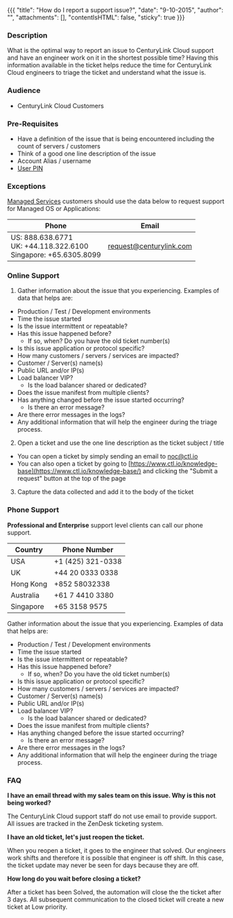 {{{
  "title": "How do I report a support issue?",
  "date": "9-10-2015",
  "author": "",
  "attachments": [],
  "contentIsHTML": false,
  "sticky": true
}}}

### Description

What is the optimal way to report an issue to CenturyLink Cloud support and have an engineer work on it in the shortest possible time? Having this information available in the ticket helps reduce the time for CenturyLink Cloud engineers to triage the ticket and understand what the issue is.

### Audience

* CenturyLink Cloud Customers

### Pre-Requisites

* Have a definition of the issue that is being encountered including the count of servers / customers
* Think of a good one line description of the issue
* Account Alias / username 
* [User PIN](../Support/pin-authentication-for-support-requests.md)

### Exceptions
[Managed Services](//www.ctl.io/managed-services) customers should use the data below to request support for Managed OS or Applications:

**Phone**|**Email**
---------|---------
US: 888.638.6771<br>UK: +44.118.322.6100<br>Singapore: +65.6305.8099|request@centurylink.com

### Online Support

1. Gather information about the issue that you experiencing. Examples of data that helps are:
  * Production / Test / Development environments
  * Time the issue started
  * Is the issue intermittent or repeatable?
  * Has this issue happened before?
    * If so, when? Do you have the old ticket number(s)
  * Is this issue application or protocol specific?
  * How many customers / servers / services are impacted?
  * Customer / Server(s) name(s)
  * Public URL and/or IP(s)
  * Load balancer VIP?
    * Is the load balancer shared or dedicated?
  * Does the issue manifest from multiple clients?
  * Has anything changed before the issue started occurring?
      * Is there an error message?
  * Are there error messages in the logs?
  * Any additional information that will help the engineer during the triage process.
2. Open a ticket and use the one line description as the ticket subject / title
  * You can open a ticket by simply sending an email to [noc@ctl.io](mailto:noc@ctl.io)
  * You can also open a ticket by going to [https://www.ctl.io/knowledge-base](https://www.ctl.io/knowledge-base/) and clicking the "Submit a request" button at the top of the page
  
3. Capture the data collected and add it to the body of the ticket

### Phone Support
**Professional and Enterprise** support level clients can call our phone support.
    
**Country**|**Phone Number**
-----------|----------------
USA|+1 (425) 321-0338
UK|+44 20 0333 0338
Hong Kong|+852 58032338
Australia|+61 7 4410 3380
Singapore|+65 3158 9575
    
Gather information about the issue that you experiencing. Examples of data that helps are:
  * Production / Test / Development environments
  * Time the issue started
  * Is the issue intermittent or repeatable?
  * Has this issue happened before?
    * If so, when? Do you have the old ticket number(s)
  * Is this issue application or protocol specific?
  * How many customers / servers / services are impacted?
  * Customer / Server(s) name(s)
  * Public URL and/or IP(s)
  * Load balancer VIP?
    * Is the load balancer shared or dedicated?
  * Does the issue manifest from multiple clients?
  * Has anything changed before the issue started occurring?
      * Is there an error message?
  * Are there error messages in the logs?
  * Any additional information that will help the engineer during the triage process.

### FAQ

**I have an email thread with my sales team on this issue. Why is this not being worked?**

The CenturyLink Cloud support staff do not use email to provide support. All issues are tracked in the ZenDesk ticketing system.

**I have an old ticket, let's just reopen the ticket.**

When you reopen a ticket, it goes to the engineer that solved. Our engineers work shifts and therefore it is possible that engineer is off shift. In this case, the ticket update may never be seen for days because they are off.

**How long do you wait before closing a ticket?**

After a ticket has been Solved, the automation will close the the ticket after 3 days. All subsequent communication to the closed ticket will create a new ticket at Low priority.
